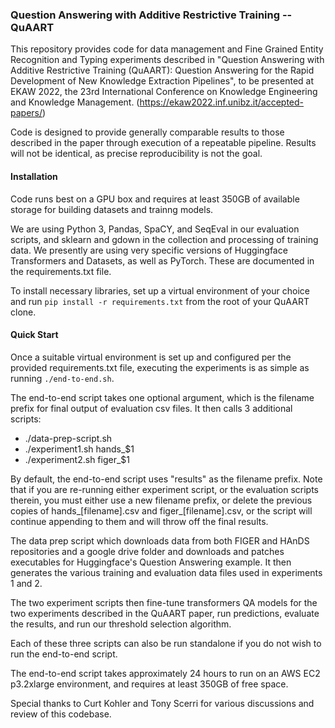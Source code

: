 ### Question Answering with Additive Restrictive Training -- QuAART

This repository provides code for data management and Fine Grained Entity Recognition and Typing experiments described in "Question Answering with Additive Restrictive Training (QuAART): Question Answering for the Rapid Development of New Knowledge Extraction Pipelines", to be presented at EKAW 2022, the 23rd International Conference on Knowledge Engineering and Knowledge Management. (https://ekaw2022.inf.unibz.it/accepted-papers/)

Code is designed to provide generally comparable results to those described in the paper through execution of a repeatable pipeline. Results will not be identical, as precise reproducibility is not the goal.


#### Installation

Code runs best on a GPU box and requires at least 350GB of available storage for building datasets and trainng models.

We are using Python 3, Pandas, SpaCY, and SeqEval in our evaluation scripts, and sklearn and gdown in the collection and processing of training data. We presently are using very specific versions of Huggingface Transformers and Datasets, as well as PyTorch. These are documented in the requirements.txt file.


To install necessary libraries, set up a virtual environment of your choice and run `pip install -r requirements.txt` from the root of your QuAART clone.

#### Quick Start

Once a suitable virtual environment is set up and configured per the provided requirements.txt file, executing the experiments is as simple as running `./end-to-end.sh`.

The end-to-end script takes one optional argument, which is the filename prefix for final output of evaluation csv files. It then calls 3 additional scripts:
* ./data-prep-script.sh
* ./experiment1.sh hands_$1
* ./experiment2.sh figer_$1

By default, the end-to-end script uses "results" as the filename prefix. Note that if you are re-running either experiment script, or the evaluation scripts therein, you must either use a new filename prefix, or delete the previous copies of hands_[filename].csv and figer_[filename].csv, or the script will continue appending to them and will throw off the final results.

The data prep script which downloads data from both FIGER and HAnDS repositories and a google drive folder and downloads and patches executables for Huggingface's Question Answering example. It then generates the various training and evaluation data files used in experiments 1 and 2.

The two experiment scripts then fine-tune transformers QA models for the two experiments described in the QuAART paper, run predictions, evaluate the results, and run our threshold selection algorithm.

Each of these three scripts can also be run standalone if you do not wish to run the end-to-end script.

The end-to-end script takes approximately 24 hours to run on an AWS EC2 p3.2xlarge environment, and requires at least 350GB of free space.

Special thanks to Curt Kohler and Tony Scerri for various discussions and review of this codebase.
